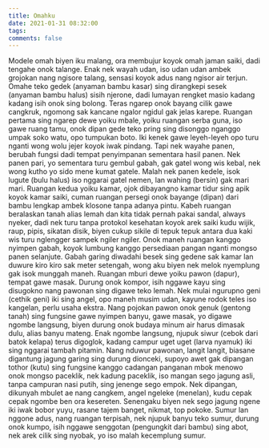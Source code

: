 ```yaml
---
title: Omahku
date: 2021-01-31 08:32:00
tags:
comments: false
---
```

Modele omah biyen iku malang, ora membujur koyok omah jaman saiki, dadi tengahe onok talange. Enak nek wayah udan, iso udan udan ambek grojokan nang ngisore talang, sensasi koyok adus nang ngisor air terjun.
Omahe teko gedek (anyaman  bambu kasar) sing dirangkepi sesek (anyaman bambu halus) sisih njerone, dadi lumayan rengket masio kadang kadang isih onok sing bolong.
Teras ngarep onok bayang cilik gawe cangkruk, ngomong sak kancane ngalor ngidul gak jelas karepe.
Ruangan  pertama sing ngarep dewe yoiku mbale, yoiku ruangan serba guna, iso gawe ruang tamu, onok dipan gede teko pring sing disonggo nganggo umpak soko watu, opo tumpukan boto. Iki kenek gawe leyeh-leyeh opo turu nganti wong wolu jejer koyok iwak pindang. Tapi nek wayahe panen, berubah fungsi dadi tempat penyimpanan sementara hasil panen. Nek panen pari, yo sementara turu gembul gabah, gak gatel wong wis kebal, nek wong kutho yo sido mene kumat gatele. Malah nek panen kedele, isok lugute (bulu halus) iso nggarai gatel nemen, lan wahing (bersin) gak mari mari.
Ruangan kedua yoiku kamar, ojok dibayangno kamar tidur sing apik koyok kamar saiki, cuman ruangan persegi onok bayange (dipan) dari bambu lengkap ambek klosone tanpa adanya pintu. Kabeh ruangan beralaskan tanah alias lemah dan kita tidak pernah pakai sandal, always nyeker, dadi nek turu tanpa protokol kesehatan koyok arek saiki kudu wijik, raup, pipis, sikatan disik, biyen cukup sikile di tepuk tepuk antara dua kaki wis turu nglengger sampek ngiler ngiler.
Onok maneh ruangan kanggo nyimpen gabah, koyok lumbung kanggo persediaan pangan nganti mongso panen selanjute. Gabah garing diwadahi besek sing gedene sak kamar lan duwure kiro kiro sak meter setengah, wong aku biyen nek melok nyemplung gak isok munggah maneh.
Ruangan mburi dewe yoiku pawon (dapur), tempat gawe masak. Durung onok kompor, isih nggawe kayu sing disugokno nang pawonan sing digawe teko lemah. Nek mulai ngurupno geni (cethik geni) iki sing angel, opo maneh musim udan, kayune rodok teles iso kangelan, perlu usaha ekstra.
Nang pojokan pawon onok genuk (gentong tanah) sing fungsine gawe nyimpen banyu, gawe masak, yo digawe ngombe langsung, biyen durung onok budaya minum air harus dimasak dulu, alias banyu mateng. Enak ngombe langsung, njupuk siwur (cebok dari batok kelapa) terus digoglok, kadang campur uget uget (larva nyamuk) iki sing nggarai tambah pitamin.
Nang nduwur pawonan, langit langit, biasane digantung jagung garing sing durung dionceki, supoyo awet gak dipangan tothor (kutu) sing fungsine kanggo cadangan panganan mbok menowo onok mongso paceklik, nek kadung paceklik, iso mangan sego jagung asli, tanpa campuran nasi putih, sing jenenge sego empok. Nek dipangan, dikunyah mbulet ae nang cangkem, angel ngeleke (menelan), kudu cepak cepak ngombe ben ora kesereten. Senengaku biyen nek sego jagung ngene iki iwak bobor yuyu, rasane tajem banget, nikmat, top pokoke.
Sumur lan nggone adus, nang ruangan terpisah, nek njupuk banyu teko sumur, durung onok kumpo, isih nggawe senggotan (pengungkit dari bambu) sing abot, nek arek cilik sing nyobak, yo iso malah kecemplung sumur.
